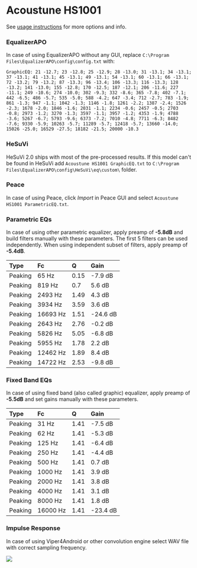 # Acoustune HS1001
See [usage instructions](https://github.com/jaakkopasanen/AutoEq#usage) for more options and info.

### EqualizerAPO
In case of using EqualizerAPO without any GUI, replace `C:\Program Files\EqualizerAPO\config\config.txt`
with:
```
GraphicEQ: 21 -12.7; 23 -12.8; 25 -12.9; 28 -13.0; 31 -13.1; 34 -13.1; 37 -13.1; 41 -13.1; 45 -13.1; 49 -13.1; 54 -13.1; 60 -13.1; 66 -13.1; 72 -13.2; 79 -13.2; 87 -13.3; 96 -13.4; 106 -13.3; 116 -13.3; 128 -13.2; 141 -13.0; 155 -12.8; 170 -12.5; 187 -12.1; 206 -11.6; 227 -11.1; 249 -10.6; 274 -10.0; 302 -9.3; 332 -8.6; 365 -7.8; 402 -7.1; 442 -6.5; 486 -5.7; 535 -5.0; 588 -4.2; 647 -3.4; 712 -2.7; 783 -1.9; 861 -1.3; 947 -1.1; 1042 -1.3; 1146 -1.8; 1261 -2.2; 1387 -2.4; 1526 -2.3; 1678 -2.0; 1846 -1.6; 2031 -1.1; 2234 -0.6; 2457 -0.5; 2703 -0.8; 2973 -1.2; 3270 -1.3; 3597 -1.1; 3957 -1.2; 4353 -1.9; 4788 -3.6; 5267 -6.7; 5793 -9.6; 6373 -7.2; 7010 -4.8; 7711 -6.3; 8482 -7.6; 9330 -5.9; 10263 -5.7; 11289 -5.7; 12418 -5.7; 13660 -14.0; 15026 -25.0; 16529 -27.5; 18182 -21.5; 20000 -10.3
```

### HeSuVi
HeSuVi 2.0 ships with most of the pre-processed results. If this model can't be found in HeSuVi add
`Acoustune HS1001 GraphicEQ.txt` to `C:\Program Files\EqualizerAPO\config\HeSuVi\eq\custom\` folder.

### Peace
In case of using Peace, click *Import* in Peace GUI and select `Acoustune HS1001 ParametricEQ.txt`.

### Parametric EQs
In case of using other parametric equalizer, apply preamp of **-5.8dB** and build filters manually
with these parameters. The first 5 filters can be used independently.
When using independent subset of filters, apply preamp of **-5.4dB**.

| Type    | Fc       |    Q | Gain     |
|:--------|:---------|:-----|:---------|
| Peaking | 65 Hz    | 0.15 | -7.9 dB  |
| Peaking | 819 Hz   | 0.7  | 5.6 dB   |
| Peaking | 2493 Hz  | 1.49 | 4.3 dB   |
| Peaking | 3934 Hz  | 3.59 | 3.6 dB   |
| Peaking | 16693 Hz | 1.51 | -24.6 dB |
| Peaking | 2643 Hz  | 2.76 | -0.2 dB  |
| Peaking | 5826 Hz  | 5.05 | -6.8 dB  |
| Peaking | 5955 Hz  | 1.78 | 2.2 dB   |
| Peaking | 12462 Hz | 1.89 | 8.4 dB   |
| Peaking | 14722 Hz | 2.53 | -9.8 dB  |

### Fixed Band EQs
In case of using fixed band (also called graphic) equalizer, apply preamp of **-5.5dB** and set
gains manually with these parameters.

| Type    | Fc       |    Q | Gain     |
|:--------|:---------|:-----|:---------|
| Peaking | 31 Hz    | 1.41 | -7.5 dB  |
| Peaking | 62 Hz    | 1.41 | -5.3 dB  |
| Peaking | 125 Hz   | 1.41 | -6.4 dB  |
| Peaking | 250 Hz   | 1.41 | -4.4 dB  |
| Peaking | 500 Hz   | 1.41 | 0.7 dB   |
| Peaking | 1000 Hz  | 1.41 | 3.9 dB   |
| Peaking | 2000 Hz  | 1.41 | 3.8 dB   |
| Peaking | 4000 Hz  | 1.41 | 3.1 dB   |
| Peaking | 8000 Hz  | 1.41 | 1.8 dB   |
| Peaking | 16000 Hz | 1.41 | -23.4 dB |

### Impulse Response
In case of using Viper4Android or other convolution engine select WAV file with correct sampling frequency.

![](https://raw.githubusercontent.com/jaakkopasanen/AutoEq/master/results/crinacle/harman_in-ear_2017-1/Acoustune%20HS1001/Acoustune%20HS1001.png)